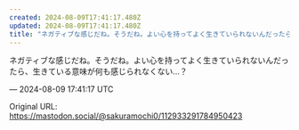 ```yaml
---
created: 2024-08-09T17:41:17.480Z
updated: 2024-08-09T17:41:17.480Z
title: "ネガティブな感じだね。そうだね。よい心を持ってよく生きていられないんだったら、生[...]"
---
```


<p>ネガティブな感じだね。そうだね。よい心を持ってよく生きていられないんだったら、生きている意味が何も感じられなくない…？</p>

&mdash; 2024-08-09 17:41:17 UTC

Original URL: https://mastodon.social/@sakuramochi0/112933291784950423
